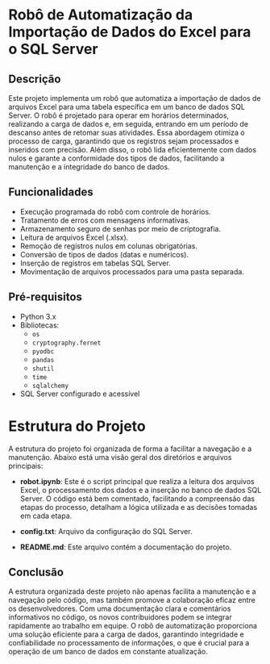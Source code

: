 # Robô de Automatização da Importação de Dados do Excel para o SQL Server

## Descrição

Este projeto implementa um robô que automatiza a importação de dados de arquivos Excel para uma tabela específica em um banco de dados SQL Server. O robô é projetado para operar em horários determinados, realizando a carga de dados e, em seguida, entrando em um período de descanso antes de retomar suas atividades. Essa abordagem otimiza o processo de carga, garantindo que os registros sejam processados e inseridos com precisão. Além disso, o robô lida eficientemente com dados nulos e garante a conformidade dos tipos de dados, facilitando a manutenção e a integridade do banco de dados.

## Funcionalidades

- Execução programada do robô com controle de horários.
- Tratamento de erros com mensagens informativas.
- Armazenamento seguro de senhas por meio de criptografia.
- Leitura de arquivos Excel (.xlsx).
- Remoção de registros nulos em colunas obrigatórias.
- Conversão de tipos de dados (datas e numéricos).
- Inserção de registros em tabelas SQL Server.
- Movimentação de arquivos processados para uma pasta separada.

## Pré-requisitos

- Python 3.x
- Bibliotecas:
  - `os`
  - `cryptography.fernet`
  - `pyodbc`
  - `pandas`
  - `shutil`
  - `time`
  - `sqlalchemy`
- SQL Server configurado e acessível

# Estrutura do Projeto

A estrutura do projeto foi organizada de forma a facilitar a navegação e a manutenção. Abaixo está uma visão geral dos diretórios e arquivos principais:

- **robot.ipynb**: Este é o script principal que realiza a leitura dos arquivos Excel, o processamento dos dados e a inserção no banco de dados SQL Server. O código está bem comentado, facilitando a compreensão das etapas do processo, detalham a lógica utilizada e as decisões tomadas em cada etapa.

- **config.txt**: Arquivo da configuração do SQL Server.

- **README.md**: Este arquivo contém a documentação do projeto.

## Conclusão

A estrutura organizada deste projeto não apenas facilita a manutenção e a navegação pelo código, mas também promove a colaboração eficaz entre os desenvolvedores. Com uma documentação clara e comentários informativos no código, os novos contribuidores podem se integrar rapidamente ao trabalho em equipe. O robô de automatização proporciona uma solução eficiente para a carga de dados, garantindo integridade e confiabilidade no processamento de informações, o que é crucial para a operação de um banco de dados em constante atualização.
